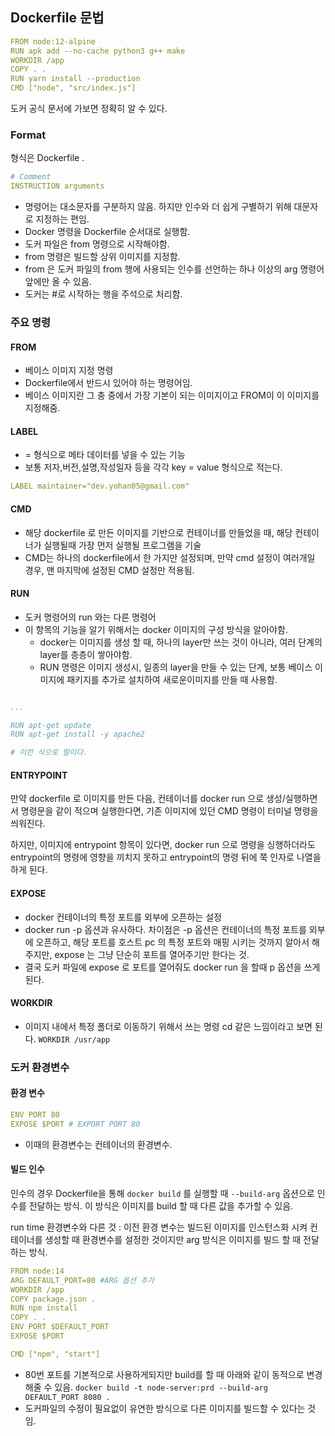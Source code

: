 ## Dockerfile 문법
```.yaml
FROM node:12-alpine
RUN apk add --no-cache python3 g++ make
WORKDIR /app
COPY . .
RUN yarn install --production
CMD ["node", "src/index.js"]
```
도커 공식 문서에 가보면 정확히 알 수 있다.

### Format
형식은 Dockerfile .

```.yaml
# Comment
INSTRUCTION arguments
```
- 명령어는 대소문자를 구분하지 않음. 하지만 인수와 더 쉽게 구별하기 위해 대문자로 지정하는 편임.
- Docker 명령을 Dockerfile 순서대로 실행함.
- 도커 파일은 from 명령으로 시작해야함.
- from 명령은 빌드할 상위 이미지를 지정함.
- from 은 도커 파일의 from 행에 사용되는 인수를 선언하는 하나 이상의 arg 명령어 앞에만 올 수 있음.
- 도커는 #로 시작하는 행을 주석으로 처리함.

### 주요 명령
#### FROM
- 베이스 이미지 지정 명령
- Dockerfile에서 반드시 있어야 하는 명령어임.
- 베이스 이미지란 그 충 중에서 가장 기본이 되는 이미지이고 FROM이 이 이미지를 지정해줌.

#### LABEL
- = 형식으로 메타 데이터를 넣을 수 있는 기능
- 보통 저자,버전,설명,작성일자 등을 각각 key = value 형식으로 적는다.
```.yaml
LABEL maintainer="dev.yohan05@gmail.com"
```
#### CMD
- 해당 dockerfile 로 만든 이미지를 기반으로 컨테이너를 만들었을 때, 해당 컨테이너가 실행될때 가장 먼저 실행될 프로그램을 기술
- CMD는 하나의 dockerfile에서 한 가지만 설정되며, 만약 cmd 설정이 여러개일 경우, 맨 마지막에 설정된 CMD 설정만 적용됨.
#### RUN
- 도커 명령어의 run 와는 다른 명령어
- 이 항목의 기능을 알기 위해서는 docker 이미지의 구성 방식을 알아야함.
    - docker는 이미지를 생성 할 때, 하나의 layer만 쓰는 것이 아니라, 여러 단계의 layer를 층층이 쌓아야함.
    - RUN 명령은 이미지 생성시, 일종의 layer을 만들 수 있는 단계, 보통 베이스 이미지에 패키지를 추가로 설치하여 새로운이미지를 만들 때 사용함.
    
```.yaml

...

RUN apt-get update
RUN apt-get install -y apache2

# 이런 식으로 말이다.
```
#### ENTRYPOINT
만약 dockerfile 로 이미지를 만든 다음, 컨테이너를 docker run 으로 생성/실행하면서 명령문을 같이 적으며 실행한다면, 기존 이미지에 있던 CMD 명령이 터미널 명령을 씌워진다.

하지만, 이미지에 entrypoint 항목이 있다면, docker run 으로 명령을 싱행하더라도 entrypoint의 명령에 영향을 끼치지 못하고 entrypoint의 명령 뒤에 쭉 인자로 나열을 하게 된다.
#### EXPOSE
- docker 컨테이너의 특정 포트를 외부에 오픈하는 설정
- docker run -p 옵션과 유사하다. 차이점은 -p 옵션은 컨테이너의 특정 포트를 외부에 오픈하고, 해당 포트를 호스트 pc 의 특정 포트와 매핑 시키는 것까지 알아서 해주지만, expose 는 그냥 단순히 포트를 열어주기만 한다는 것.
- 결국 도커 파일에 expose 로 포트를 열어줘도 docker run 을 할때 p 옵션을 쓰게 된다.

#### WORKDIR
- 이미지 내에서 특정 폴더로 이동하기 위해서 쓰는 명령 cd 같은 느낌이라고 보면 된다.
`WORKDIR /usr/app`

### 도커 환경변수
#### 환경 변수
```yaml
ENV PORT 80
EXPOSE $PORT # EXPORT PORT 80
```
- 이때의 환경변수는 컨테이너의 환경변수.

#### 빌드 인수
인수의 경우 Dockerfile을 통해 `docker build` 를 실행할 때 `--build-arg` 옵션으로 인수를 전달하는 방식. 이 방식은 이미지를 build 할 때 다른 값을 추가할 수 있음.

run time 환경변수와 다른 것 : 이전 환경 변수는 빌드된 이미지를 인스턴스화 시켜 컨테이너를 생성할 때 환경변수를 설정한 것이지만 arg 방식은 이미지를 빌드 할 때 전달하는 방식.

```.yaml
FROM node:14
ARG DEFAULT_PORT=80 #ARG 옵션 추가
WORKDIR /app
COPY package.json .
RUN npm install
COPY . .
ENV PORT $DEFAULT_PORT
EXPOSE $PORT

CMD ["npm", "start"]
```
- 80번 포트를 기본적으로 사용하게되지만 build를 할 때 아래와 같이 동적으로 변경해줄 수 있음.
`docker build -t node-server:prd --build-arg DEFAULT_PORT 8080 .`
- 도커파일의 수정이 필요없이 유연한 방식으로 다른 이미지를 빌드할 수 있다는 것임.
